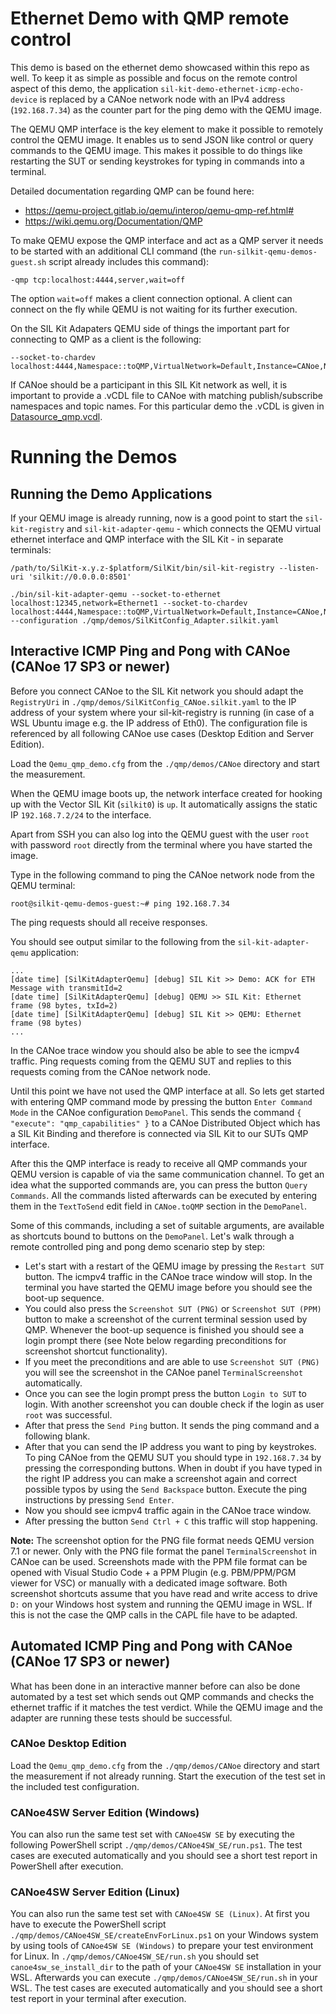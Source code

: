# Ethernet Demo with QMP remote control
This demo is based on the ethernet demo showcased within this repo as well. To keep it as simple as possible and focus on the remote control aspect of this demo, the application ``sil-kit-demo-ethernet-icmp-echo-device`` is replaced by a CANoe network node with an IPv4 address (``192.168.7.34``) as the counter part for the ping demo with the QEMU image.

The QEMU QMP interface is the key element to make it possible to remotely control the QEMU image. It enables us to send JSON like control or query commands to the QEMU image. This makes it possible to do things like restarting the SUT or sending keystrokes for typing in commands into a terminal. 

Detailed documentation regarding QMP can be found here:
- https://qemu-project.gitlab.io/qemu/interop/qemu-qmp-ref.html# 
- https://wiki.qemu.org/Documentation/QMP

To make QEMU expose the QMP interface and act as a QMP server it needs to be started with an additional CLI command (the ``run-silkit-qemu-demos-guest.sh`` script already includes this command):

    -qmp tcp:localhost:4444,server,wait=off

The option ``wait=off`` makes a client connection optional. A client can connect on the fly while QEMU is not waiting for its further execution.

On the SIL Kit Adapaters QEMU side of things the important part for connecting to QMP as a client is the following:

    --socket-to-chardev localhost:4444,Namespace::toQMP,VirtualNetwork=Default,Instance=CANoe,Namespace::fromQMP,VirtualNetwork:Default,Instance:Adapter

If CANoe should be a participant in this SIL Kit network as well, it is important to provide a .vCDL file to CANoe with matching publish/subscribe namespaces and topic names. For this particular demo the .vCDL is given in [Datasource_qmp.vcdl](demos/CANoe/Datasource_qmp.vcdl).

# Running the Demos

## Running the Demo Applications

If your QEMU image is already running, now is a good point to start the ``sil-kit-registry`` and ``sil-kit-adapter-qemu`` - which connects the QEMU virtual ethernet
interface and QMP interface with the SIL Kit - in separate terminals:

    /path/to/SilKit-x.y.z-$platform/SilKit/bin/sil-kit-registry --listen-uri 'silkit://0.0.0.0:8501'
    
    ./bin/sil-kit-adapter-qemu --socket-to-ethernet localhost:12345,network=Ethernet1 --socket-to-chardev localhost:4444,Namespace::toQMP,VirtualNetwork=Default,Instance=CANoe,Namespace::fromQMP,VirtualNetwork:Default,Instance:Adapter --configuration ./qmp/demos/SilKitConfig_Adapter.silkit.yaml    

## Interactive ICMP Ping and Pong with CANoe (CANoe 17 SP3 or newer)

Before you connect CANoe to the SIL Kit network you should adapt the ``RegistryUri`` in ``./qmp/demos/SilKitConfig_CANoe.silkit.yaml`` to the IP address of your system where your sil-kit-registry is running (in case of a WSL Ubuntu image e.g. the IP address of Eth0). The configuration file is referenced by all following CANoe use cases (Desktop Edition and Server Edition).

Load the ``Qemu_qmp_demo.cfg`` from the ``./qmp/demos/CANoe`` directory and start the measurement.

When the QEMU image boots up, the network interface created for hooking up with the Vector SIL Kit (``silkit0``) is ``up``.
It automatically assigns the static IP ``192.168.7.2/24`` to the interface.

Apart from SSH you can also log into the QEMU guest with the user ``root`` with password ``root`` directly from the terminal where you have started the image.

Type in the following command to ping the CANoe network node from the QEMU terminal:

    root@silkit-qemu-demos-guest:~# ping 192.168.7.34

The ping requests should all receive responses.

You should see output similar to the following from the ``sil-kit-adapter-qemu`` application:

    ...
    [date time] [SilKitAdapterQemu] [debug] SIL Kit >> Demo: ACK for ETH Message with transmitId=2
    [date time] [SilKitAdapterQemu] [debug] QEMU >> SIL Kit: Ethernet frame (98 bytes, txId=2)
    [date time] [SilKitAdapterQemu] [debug] SIL Kit >> QEMU: Ethernet frame (98 bytes)
    ...

In the CANoe trace window you should also be able to see the icmpv4 traffic. Ping requests coming from the QEMU SUT and replies to this requests coming from the CANoe network node.

Until this point we have not used the QMP interface at all. So lets get started with entering QMP command mode by pressing the button ``Enter Command Mode`` in the CANoe configuration ``DemoPanel``. This sends the command ``{ "execute": "qmp_capabilities" }`` to a CANoe Distributed Object which has a SIL Kit Binding and therefore is connected via SIL Kit to our SUTs QMP interface.

After this the QMP interface is ready to receive all QMP commands your QEMU version is capable of via the same communication channel. To get an idea what the supported commands are, you can press the button ``Query Commands``. All the commands listed afterwards can be executed by entering them in the ``TextToSend`` edit field in ``CANoe.toQMP`` section in the ``DemoPanel``.

Some of this commands, including a set of suitable arguments, are available as shortcuts bound to buttons on the ``DemoPanel``. Let's walk through a remote controlled ping and pong demo scenario step by step:

- Let's start with a restart of the QEMU image by pressing the ``Restart SUT`` button. The icmpv4 traffic in the CANoe trace window will stop. In the terminal you have started the QEMU image before you should see the boot-up sequence.
- You could also press the ``Screenshot SUT (PNG)`` or ``Screenshot SUT (PPM)`` button to make a screenshot of the current terminal session used by QMP. Whenever the boot-up sequence is finished you should see a login prompt there (see Note below regarding preconditions for screenshot shortcut functionality).
- If you meet the preconditions and are able to use ``Screenshot SUT (PNG)`` you will see the screenshot in the CANoe panel ``TerminalScreenshot`` automatically.
- Once you can see the login prompt press the button ``Login to SUT`` to login. With another screenshot you can double check if the login as user ``root`` was successful.
- After that press the ``Send Ping`` button. It sends the ping command and a following blank.
- After that you can send the IP address you want to ping by keystrokes. To ping CANoe from the QEMU SUT you should type in ``192.168.7.34`` by pressing the corresponding buttons. When in doubt if you have typed in the right IP address you can make a screenshot again and correct possible typos by using the ``Send Backspace`` button. Execute the ping instructions by pressing ``Send Enter``.
- Now you should see icmpv4 traffic again in the CANoe trace window.
- After pressing the button ``Send Ctrl + C`` this traffic will stop happening.

**Note:** The screenshot option for the PNG file format needs QEMU version 7.1 or newer. Only with the PNG file format the panel ``TerminalScreenshot`` in CANoe can be used. Screenshots made with the PPM file format can be opened with Visual Studio Code + a PPM Plugin (e.g. PBM/PPM/PGM viewer for VSC) or manually with a dedicated image software. Both screenshot shortcuts assume that you have read and write access to drive ``D:`` on your Windows host system and running the QEMU image in WSL. If this is not the case the QMP calls in the CAPL file have to be adapted.


## Automated ICMP Ping and Pong with CANoe (CANoe 17 SP3 or newer)
What has been done in an interactive manner before can also be done automated by a test set which sends out QMP commands and checks the ethernet traffic if it matches the test verdict. While the QEMU image and the adapter are running these tests should be successful.

### CANoe Desktop Edition
Load the ``Qemu_qmp_demo.cfg`` from the ``./qmp/demos/CANoe`` directory and start the measurement if not already running. Start the execution of the test set in the included test configuration.

### CANoe4SW Server Edition (Windows)
You can also run the same test set with ``CANoe4SW SE`` by executing the following PowerShell script ``./qmp/demos/CANoe4SW_SE/run.ps1``. The test cases are executed automatically and you should see a short test report in PowerShell after execution.

### CANoe4SW Server Edition (Linux)
You can also run the same test set with ``CANoe4SW SE (Linux)``. At first you have to execute the PowerShell script ``./qmp/demos/CANoe4SW_SE/createEnvForLinux.ps1`` on your Windows system by using tools of ``CANoe4SW SE (Windows)`` to prepare your test environment for Linux. In ``./qmp/demos/CANoe4SW_SE/run.sh`` you should set ``canoe4sw_se_install_dir`` to the path of your ``CANoe4SW SE`` installation in your WSL. Afterwards you can execute ``./qmp/demos/CANoe4SW_SE/run.sh`` in your WSL. The test cases are executed automatically and you should see a short test report in your terminal after execution.


